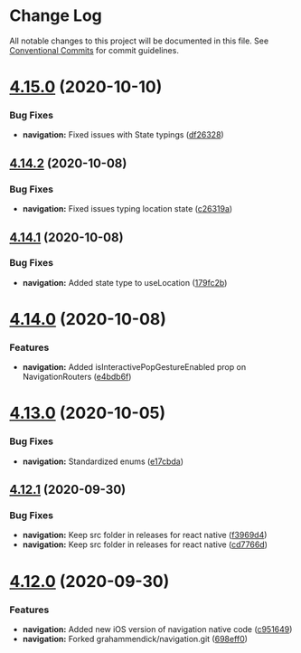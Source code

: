 # Change Log

All notable changes to this project will be documented in this file.
See [Conventional Commits](https://conventionalcommits.org) for commit guidelines.

# [4.15.0](https://github.com/renavigation2/renavigation2/compare/v4.14.2...v4.15.0) (2020-10-10)


### Bug Fixes

* **navigation:** Fixed issues with State typings ([df26328](https://github.com/renavigation2/renavigation2/commit/df263281ec14604c5633d079fb916141fea0b518))





## [4.14.2](https://github.com/renavigation2/renavigation2/compare/v4.14.1...v4.14.2) (2020-10-08)


### Bug Fixes

* **navigation:** Fixed issues typing location state ([c26319a](https://github.com/renavigation2/renavigation2/commit/c26319a093c01a35381d07c107e65051ce661670))





## [4.14.1](https://github.com/renavigation2/renavigation2/compare/v4.14.0...v4.14.1) (2020-10-08)


### Bug Fixes

* **navigation:** Added state type to useLocation ([179fc2b](https://github.com/renavigation2/renavigation2/commit/179fc2be2d2131242b6d1f1aebd00aca2ac60b33))





# [4.14.0](https://github.com/renavigation2/renavigation2/compare/v4.13.0...v4.14.0) (2020-10-08)


### Features

* **navigation:** Added isInteractivePopGestureEnabled prop on NavigationRouters ([e4bdb6f](https://github.com/renavigation2/renavigation2/commit/e4bdb6f3f0ac7dfc5a48c9ffff106bc0a793c3d3))





# [4.13.0](https://github.com/renavigation2/renavigation2/compare/v4.12.1...v4.13.0) (2020-10-05)


### Bug Fixes

* **navigation:** Standardized enums ([e17cbda](https://github.com/renavigation2/renavigation2/commit/e17cbdaef11e6a717943a287b5b41c1753327c7d))





## [4.12.1](https://github.com/renavigation2/renavigation2/compare/v4.12.0...v4.12.1) (2020-09-30)


### Bug Fixes

* **navigation:** Keep src folder in releases for react native ([f3969d4](https://github.com/renavigation2/renavigation2/commit/f3969d4e8d04330a2bd0e43174bdbf52834dd1ff))
* **navigation:** Keep src folder in releases for react native ([cd7766d](https://github.com/renavigation2/renavigation2/commit/cd7766d351df86ca5bb0e89430ff2220e413e013))





# [4.12.0](https://github.com/renavigation2/renavigation2/compare/v4.11.0...v4.12.0) (2020-09-30)


### Features

* **navigation:** Added new iOS version of navigation native code ([c951649](https://github.com/renavigation2/renavigation2/commit/c9516490be4d75b1e143bf646afa97fc441c885d))
* **navigation:** Forked grahammendick/navigation.git ([698eff0](https://github.com/renavigation2/renavigation2/commit/698eff0d848cc3f4c3ec48efa3986850cf630b70))
